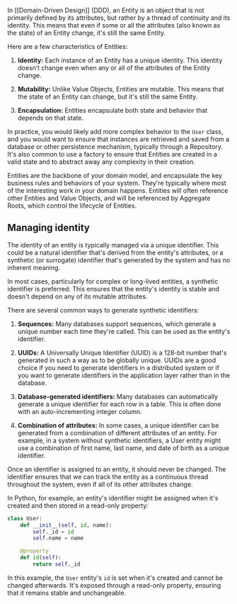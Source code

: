 In [[Domain-Driven Design]] (DDD), an Entity is an object that is not primarily defined by its attributes, but rather by a thread of continuity and its identity. This means that even if some or all the attributes (also known as the state) of an Entity change, it's still the same Entity.

Here are a few characteristics of Entities:

1. **Identity:** Each instance of an Entity has a unique identity. This identity doesn’t change even when any or all of the attributes of the Entity change.

2. **Mutability:** Unlike Value Objects, Entities are mutable. This means that the state of an Entity can change, but it's still the same Entity.

3. **Encapsulation:** Entities encapsulate both state and behavior that depends on that state.

In practice, you would likely add more complex behavior to the `User` class, and you would want to ensure that instances are retrieved and saved from a database or other persistence mechanism, typically through a Repository. It's also common to use a factory to ensure that Entities are created in a valid state and to abstract away any complexity in their creation.

Entities are the backbone of your domain model, and encapsulate the key business rules and behaviors of your system. They're typically where most of the interesting work in your domain happens. Entities will often reference other Entities and Value Objects, and will be referenced by Aggregate Roots, which control the lifecycle of Entities.

## Managing identity

The identity of an entity is typically managed via a unique identifier. This could be a natural identifier that's derived from the entity's attributes, or a synthetic (or surrogate) identifier that's generated by the system and has no inherent meaning.

In most cases, particularly for complex or long-lived entities, a synthetic identifier is preferred. This ensures that the entity's identity is stable and doesn't depend on any of its mutable attributes.

There are several common ways to generate synthetic identifiers:

1. **Sequences:** Many databases support sequences, which generate a unique number each time they're called. This can be used as the entity's identifier.

2. **UUIDs:** A Universally Unique Identifier (UUID) is a 128-bit number that's generated in such a way as to be globally unique. UUIDs are a good choice if you need to generate identifiers in a distributed system or if you want to generate identifiers in the application layer rather than in the database.

3. **Database-generated identifiers:** Many databases can automatically generate a unique identifier for each row in a table. This is often done with an auto-incrementing integer column.

4. **Combination of attributes:** In some cases, a unique identifier can be generated from a combination of different attributes of an entity. For example, in a system without synthetic identifiers, a User entity might use a combination of first name, last name, and date of birth as a unique identifier.

Once an identifier is assigned to an entity, it should never be changed. The identifier ensures that we can track the entity as a continuous thread throughout the system, even if all of its other attributes change.

In Python, for example, an entity's identifier might be assigned when it's created and then stored in a read-only property:

```python
class User:
    def __init__(self, id, name):
        self._id = id
        self.name = name

    @property
    def id(self):
        return self._id
```

In this example, the `User` entity's `id` is set when it's created and cannot be changed afterwards. It's exposed through a read-only property, ensuring that it remains stable and unchangeable.
